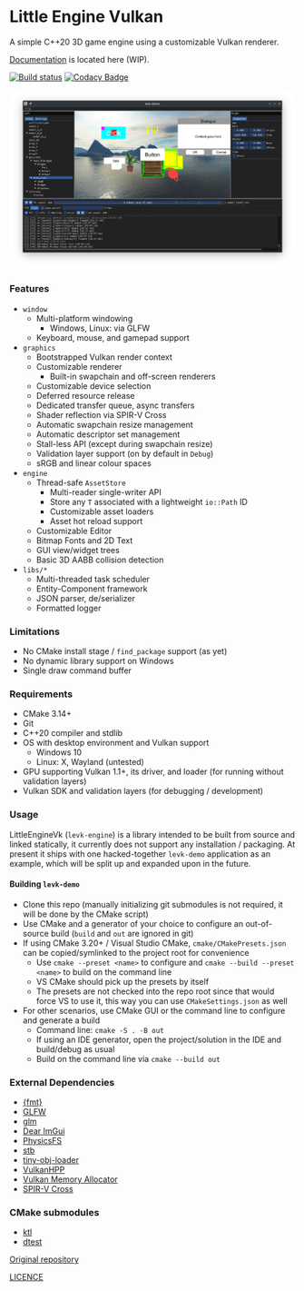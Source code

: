 # Little Engine Vulkan

A simple C++20 3D game engine using a customizable Vulkan renderer.

[Documentation](https://karnkaul.github.io/levk-docs) is located here (WIP).

[![Build status](https://ci.appveyor.com/api/projects/status/pulw8g0clgeu58pm?svg=true)](https://ci.appveyor.com/project/karnkaul/littleenginevk) [![Codacy Badge](https://app.codacy.com/project/badge/Grade/e79ed5707cf34431aaba70cb2cd3779d)](https://www.codacy.com/gh/karnkaul/LittleEngineVk/dashboard?utm_source=github.com&utm_medium=referral&utm_content=karnkaul/LittleEngineVk&utm_campaign=Badge_Grade)

![Screenshot](demo/data/images/demo_screenshot_0.png)

### Features

- `window`
  - Multi-platform windowing
    - Windows, Linux: via GLFW
  - Keyboard, mouse, and gamepad support
- `graphics`
  - Bootstrapped Vulkan render context
  - Customizable renderer
    - Built-in swapchain and off-screen renderers
  - Customizable device selection
  - Deferred resource release
  - Dedicated transfer queue, async transfers
  - Shader reflection via SPIR-V Cross
  - Automatic swapchain resize management
  - Automatic descriptor set management
  - Stall-less API (except during swapchain resize)
  - Validation layer support (on by default in `Debug`)
  - sRGB and linear colour spaces
- `engine`
  - Thread-safe `AssetStore`
    - Multi-reader single-writer API
    - Store any `T` associated with a lightweight `io::Path` ID
    - Customizable asset loaders
    - Asset hot reload support
  - Customizable Editor
  - Bitmap Fonts and 2D Text
  - GUI view/widget trees
  - Basic 3D AABB collision detection
- `libs/*`
  - Multi-threaded task scheduler
  - Entity-Component framework
  - JSON parser, de/serializer
  - Formatted logger

### Limitations

- No CMake install stage / `find_package` support (as yet)
- No dynamic library support on Windows
- Single draw command buffer

### Requirements

- CMake 3.14+
- Git
- C++20 compiler and stdlib
- OS with desktop environment and Vulkan support
  - Windows 10
  - Linux: X, Wayland (untested)
- GPU supporting Vulkan 1.1+, its driver, and loader (for running without validation layers)
- Vulkan SDK and validation layers (for debugging / development)

### Usage

LittleEngineVk (`levk-engine`) is a library intended to be built from source and linked statically, it currently does not support any installation / packaging. At present it ships with one hacked-together `levk-demo` application as an example, which will be split up and expanded upon in the future.

#### Building `levk-demo`

- Clone this repo (manually initializing git submodules is not required, it will be done by the CMake script)
- Use CMake and a generator of your choice to configure an out-of-source build (`build` and `out` are ignored in git)
- If using CMake 3.20+ / Visual Studio CMake, `cmake/CMakePresets.json` can be copied/symlinked to the project root for convenience
  - Use `cmake --preset <name>` to configure and `cmake --build --preset <name>` to build on the command line
  - VS CMake should pick up the presets by itself
  - The presets are not checked into the repo root since that would force VS to use it, this way you can use `CMakeSettings.json` as well
- For other scenarios, use CMake GUI or the command line to configure and generate a build
  - Command line: `cmake -S . -B out`
  - If using an IDE generator, open the project/solution in the IDE and build/debug as usual
  - Build on the command line via `cmake --build out`

### External Dependencies

- [{fmt}](https://github.com/fmtlib/fmt)
- [GLFW](https://github.com/glfw/glfw)
- [glm](https://github.com/g-truc/glm)
- [Dear ImGui](https://github.com/ocornut/imgui)
- [PhysicsFS](https://icculus.org/physfs/)
- [stb](https://github.com/nothings/stb)
- [tiny-obj-loader](https://github.com/tinyobjloader/tinyobjloader)
- [VulkanHPP](https://github.com/KhronosGroup/Vulkan-Hpp)
- [Vulkan Memory Allocator](https://github.com/GPUOpen-LibrariesAndSDKs/VulkanMemoryAllocator)
- [SPIR-V Cross](https://github.com/KhronosGroup/SPIRV-Cross)

### CMake submodules

- [ktl](https://github.com/karnkaul/ktl)
- [dtest](https://github.com/karnkaul/dtest)

[Original repository](https://github.com/karnkaul/LittleEngineVk)

[LICENCE](LICENSE)
